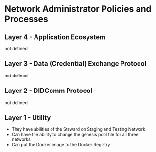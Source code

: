 # Network Administrator Policies and Processes

## Layer 4 - Application Ecosystem 

not defined

## Layer 3 - Data (Credential) Exchange Protocol 

not defined

## Layer 2 - DIDComm Protocol

not defined

## Layer 1 - Utility

- They have abilities of the Steward on Staging and Testing Network.
- Can have the ability to change the genesis pool file for all three networks
- Can put the Docker image to the Docker Registry